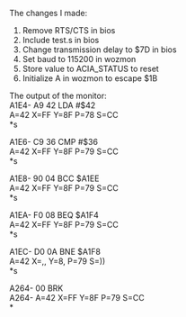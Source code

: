 The changes I made:

1. Remove RTS/CTS in bios
2. Include test.s in bios
3. Change transmission delay to $7D in bios
4. Set baud to 115200 in wozmon
5. Store value to ACIA_STATUS to reset
6. Initialize A in wozmon to escape $1B


The output of the monitor:  
A1E4-   A9 42       LDA   #$42  
 A=42 X=FF Y=8F P=78 S=CC  
*s  
  
  
A1E6-   C9 36       CMP   #$36  
 A=42 X=FF Y=8F P=79 S=CC  
*s  
  
  
A1E8-   90 04       BCC   $A1EE  
 A=42 X=FF Y=8F P=79 S=CC  
*s  
  
  
A1EA-   F0 08       BEQ   $A1F4  
 A=42 X=FF Y=8F P=79 S=CC  
*s  
  
  
A1EC-   D0 0A       BNE   $A1F8  
 A=42 X=,, Y=8, P=79 S=))  
*s  
  
  
A264-   00          BRK     
A264-    A=42 X=FF Y=8F P=79 S=CC  
*  
  

